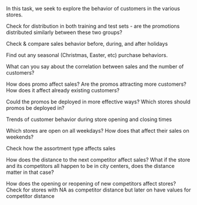 In this task, we seek to explore the behavior of customers in the various stores.

Check for distribution in both training and test sets - are the promotions distributed similarly between these two groups?

Check & compare sales behavior before, during, and after holidays

Find out any seasonal (Christmas, Easter, etc) purchase behaviors.

What can you say about the correlation between sales and the number of customers?

How does promo affect sales? Are the promos attracting more customers? How does it affect already existing customers?

Could the promos be deployed in more effective ways? Which stores should promos be deployed in?

Trends of customer behavior during store opening and closing times

Which stores are open on all weekdays? How does that affect their sales on weekends? 

Check how the assortment type affects sales

How does the distance to the next competitor affect sales? What if the store and its competitors all happen to be in city centers, does the distance matter in that case?

How does the opening or reopening of new competitors affect stores? Check for stores with NA as competitor distance but later on have values for competitor distance
